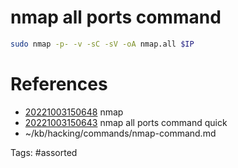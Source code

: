 # nmap all ports command
```bash
sudo nmap -p- -v -sC -sV -oA nmap.all $IP
```

# References
- [20221003150648](/zet/20221003150648/) nmap
- [20221003150643](/zet/20221003150643/) nmap all ports command quick
- ~/kb/hacking/commands/nmap-command.md

Tags:
    #assorted

